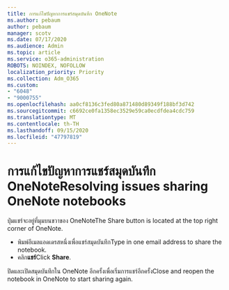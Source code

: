 ```yaml
---
title: การแก้ไขปัญหาการแชร์สมุดบันทึก OneNote
ms.author: pebaum
author: pebaum
manager: scotv
ms.date: 07/17/2020
ms.audience: Admin
ms.topic: article
ms.service: o365-administration
ROBOTS: NOINDEX, NOFOLLOW
localization_priority: Priority
ms.collection: Adm_O365
ms.custom:
- "6048"
- "9000755"
ms.openlocfilehash: aa0cf8136c3fed80a871480d89349f188bf3d742
ms.sourcegitcommit: c6692ce0fa1358ec3529e59ca0ecdfdea4cdc759
ms.translationtype: MT
ms.contentlocale: th-TH
ms.lasthandoff: 09/15/2020
ms.locfileid: "47797819"
---
```

# <a name="resolving-issues-sharing-onenote-notebooks"></a><span data-ttu-id="9453f-102">การแก้ไขปัญหาการแชร์สมุดบันทึก OneNote</span><span class="sxs-lookup"><span data-stu-id="9453f-102">Resolving issues sharing OneNote notebooks</span></span>

<span data-ttu-id="9453f-103">ปุ่มแชร์จะอยู่ที่มุมบนขวาของ OneNote</span><span class="sxs-lookup"><span data-stu-id="9453f-103">The Share button is located at the top right corner of OneNote.</span></span>

- <span data-ttu-id="9453f-104">พิมพ์อีเมลแอดเดรสหนึ่งเพื่อแชร์สมุดบันทึก</span><span class="sxs-lookup"><span data-stu-id="9453f-104">Type in one email address to share the notebook.</span></span>
- <span data-ttu-id="9453f-105">คลิก**แชร์**</span><span class="sxs-lookup"><span data-stu-id="9453f-105">Click  **Share**.</span></span>

<span data-ttu-id="9453f-106">ปิดและเปิดสมุดบันทึกใน OneNote อีกครั้งเพื่อเริ่มการแชร์อีกครั้ง</span><span class="sxs-lookup"><span data-stu-id="9453f-106">Close and reopen the notebook in OneNote to start sharing again.</span></span>